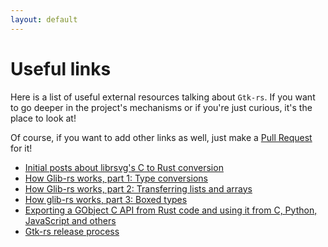 ```yaml
---
layout: default
---
```


# Useful links

Here is a list of useful external resources talking about `Gtk-rs`. If you want to go deeper in the project's mechanisms or if you're just curious, it's the place to look at!

Of course, if you want to add other links as well, just make a [Pull Request](https://github.com/gtk-rs/gtk-rs.github.io/compare?expand=1) for it!

 * [Initial posts about librsvg's C to Rust conversion](https://people.gnome.org/~federico/blog/librsvg-posts.html)
 * [How Glib-rs works, part 1: Type conversions](https://people.gnome.org/~federico/blog/how-glib-rs-works-part-1.html)
 * [How Glib-rs works, part 2: Transferring lists and arrays](https://people.gnome.org/~federico/blog/how-glib-rs-works-part-2.html)
 * [How glib-rs works, part 3: Boxed types](https://people.gnome.org/~federico/blog/how-glib-rs-works-part-3.html)
 * [Exporting a GObject C API from Rust code and using it from C, Python, JavaScript and others](https://coaxion.net/blog/2017/09/exporting-a-gobject-c-api-from-rust-code-and-using-it-from-c-python-javascript-and-others/)
 * [Gtk-rs release process](https://blog.guillaume-gomez.fr/articles/2017-09-07+Gtk-rs+release+process)
